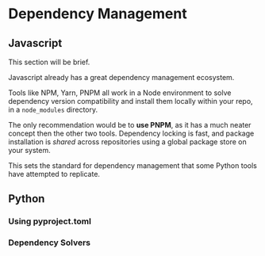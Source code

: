# Dependency Management

## Javascript

This section will be brief.

Javascript already has a great dependency management ecosystem.

Tools like NPM, Yarn, PNPM all work in a Node environment to
solve dependency version compatibility and install them locally
within your repo, in a `node_modules` directory.

The only recommendation would be to **use PNPM**, as it has a much neater
concept then the other two tools. Dependency locking is fast, and
package installation is _shared_ across repositories using a global
package store on your system.

This sets the standard for dependency management that some Python
tools have attempted to replicate.

## Python

### Using pyproject.toml

### Dependency Solvers
